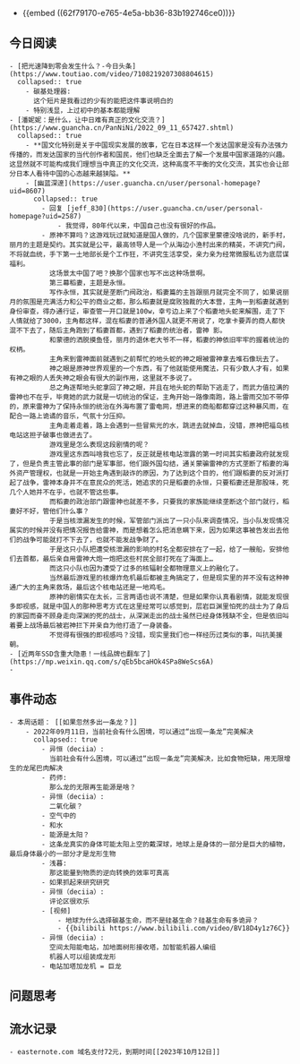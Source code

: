 - {{embed ((62f79170-e765-4e5a-bb36-83b192746ce0))}}
## 今日阅读
	- [把光速降到零会发生什么？-今日头条](https://www.toutiao.com/video/7108219207308804615)
	  collapsed:: true
		- 碳基处理器:
		  这个短片是我看过的少有的能把这件事说明白的
		- 特别浅显，上过初中的基本都能理解
	- [潘妮妮：是什么，让中日难有真正的文化交流？](https://www.guancha.cn/PanNiNi/2022_09_11_657427.shtml)
	  collapsed:: true
		- **国文化特别是关于中国现实发展的故事，它在日本这样一个发达国家是没有办法强力传播的，而发达国家的当代创作者和国民，他们也缺乏全面去了解一个发展中国家道路的兴趣。这显然就不可能构成我们理想当中真正的文化交流，这种高度不平衡的文化交流，其实也会让部分日本人看待中国的心态越来越狭隘。**
		- [幽蓝深邃](https://user.guancha.cn/user/personal-homepage?uid=8607)
		  collapsed:: true
			- 回复 [jeff_830](https://user.guancha.cn/user/personal-homepage?uid=2587)
				- 我觉得，80年代以来，中国自己也没有很好的作品。
			- 原神不算吗？这游戏玩过就知道是国人做的，几个国家里蒙德没啥说的，新手村，丽月的主题是契约。其实就是公平，最高领导人是一个从海边小渔村出来的精英，不讲究门阀，不将就血统，手下第一土地部长是个工作狂，不讲究生活享受，亲力亲为经常微服私访为底层谋福利。
			  这场景太中国了吧？换那个国家也写不出这种场景啊。
			  第三幕稻妻，主题是永恒。
			  写作永恒，其实就是垄断门阀政治，稻妻篇的主旨跟丽月就完全不同了，如果说丽月的氛围是充满活力和公平的商业之都，那么稻妻就是腐败独裁的大本营，主角一到稻妻就遇到身份审查，得办通行证，审查管一开口就是100w，幸亏边上来了个稻妻地头蛇来解围，走了下人情就给了3000，主角都这样，混在稻妻的普通外国人就更不用说了，吃拿卡要弄的商人都快混不下去了，随后主角跑到了稻妻首都，遇到了稻妻的统治者，雷神 影。
			  和蒙德的洒脱摸鱼怪，丽月的退休老大爷不一样，稻妻的神依旧牢牢的握着统治的权柄。
			  主角来到雷神面前就遇到之前帮忙的地头蛇的神之眼被雷神拿去堆石像玩去了。
			  神之眼是原神世界观里的一个东西，有了他就能使用魔法，只有少数人才有，如果有神之眼的人丢失神之眼会有很大的副作用，这里就不多说了。
			  总之角逐帮地头蛇拿回了神之眼，并且在地头蛇的帮助下逃走了，而武力值拉满的雷神也不在乎，毕竟她的武力就是一切统治的保证，主角开始一路像南跑，路上雷雨交加不带停的，原来雷神为了保持永恒的统治在外海布置了雷电网，想进来的商船都都穿过这种暴风雨，在配合一路上诡谲的音乐，气氛十分压抑。
			  主角走着走着，路上会遇到一些冒紫光的水，跳进去就掉血，没错，原神把福岛核电站这担子破事也做进去了。
			  游戏里是怎么表现这段剧情的呢？
			  游戏里这东西叫啥我也忘了，反正就是核电站泄露的第一时间其实稻妻政府就发现了，但是负责主管此事的部门是军事部，他们跟外国勾结，通关蒙骗雷神的方式垄断了稻妻的海外资产管理权，也就是一开始主角遇到敲诈的原因，为了达到这个目的，他们跟稻妻的反对派打起了战争，雷神本身并不在意民众的死活，她追求的只是稻妻的永恒，只要稻妻还是那股味，死几个人她并不在乎，也就不管这些事。
			  而稻妻的政治部门跟雷神也就差不多，只要我的家族能继续垄断这个部门就行，稻妻好不好，管他们什么事？
			  于是当核泄漏发生的时候，军管部门派出了一只小队来调查情况，当小队发现情况属实的时候并没有把情况报告给雷神，而是想着怎么把消息瞒下来，因为如果这事被告发出去他们的战争可能就打不下去了，也就不能发战争财了。
			  于是这只小队把遭受核泄漏的影响的村名全都安排在了一起，给了一艘船，安排他们去首都，最后亲自用雷神大炮一炮把这些村民全部打死在了海面上…
			  而这只小队也因为遭受了过多的核辐射全都物理意义上的融化了。
			  当然最后游戏里的核爆炸危机最后都被主角搞定了，但是现实里的并不没有这种神通广大的主角来救场，最后这个核电站还是一地鸡毛。
			  原神的剧情实在太长，三言两语也说不清楚，但是如果你认真看剧情，就能发现很多即视感，就是中国人的那种思考方式在这里经常可以感觉到，层岩巨渊里怕死的战士为了身后的家园而奋不顾身走向深渊的死的战士，从深渊走出的战士虽然已经身体残缺不全，但是依旧叫着要上战场最后被岩神拦下并亲自为他打造了一身装备。
			  不觉得有很强的即视感吗？没错，现实里我们也一样经历过类似的事，叫抗美援朝。
	- [近两年SSD含重大隐患！一线品牌也翻车了](https://mp.weixin.qq.com/s/qEb5bcaHOk4SPa8WeScs6A)
	-
## 事件动态
	- 本周话题： [[如果忽然多出一条龙？]]
		- 2022年09月11日，当前社会有什么困境，可以通过“出现一条龙”完美解决
		  collapsed:: true
			- 异恒（deciia）:
			  当前社会有什么困境，可以通过“出现一条龙”完美解决，比如食物短缺，用无限增生的龙尾巴肉解决
			- 药师:
			  那么龙的无限再生能源是啥？
			- 异恒（deciia）:
			  二氧化碳？
			- 空气中的
			- 和水
			- 能源是太阳？
			- 这条龙真实的身体可能太阳上空的戴深球，地球上是身体的一部分是巨大的植物，最后身体最小的一部分才是龙形生物
			- 浅暮:
			  那这能量到物质的逆向转换的效率可真高
			- 如果抓起来研究研究
			- 异恒（deciia）:
			  评论区很欢乐
			- [视频]
				- 地球为什么选择碳基生命，而不是硅基生命？硅基生命有多诡异？
				- {{bilibili https://www.bilibili.com/video/BV18D4y1z76C}}
			- 异恒（deciia）:
			  空间太阳能电站，加地面树形接收塔，加智能机器人编组
			  机器人可以组装成龙形
			- 电站加塔加龙机 = 巨龙
## 问题思考
## 流水记录
	- easternote.com 域名支付72元，到期时间[[2023年10月12日]]